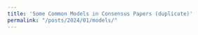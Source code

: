 ```yaml
---
title: 'Some Common Models in Consensus Papers (duplicate)'
permalink: "/posts/2024/01/models/"
---
```

<script>
    window.location = "https://malkhi.com/posts/2025/01/models/";
</script>

